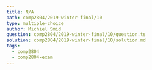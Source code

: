 ```yaml
---
title: N/A
path: comp2804/2019-winter-final/10
type: multiple-choice
author: Michiel Smid
question: comp2804/2019-winter-final/10/question.ts
solution: comp2804/2019-winter-final/10/solution.md
tags:
  - comp2804
  - comp2804-exam
---
```


